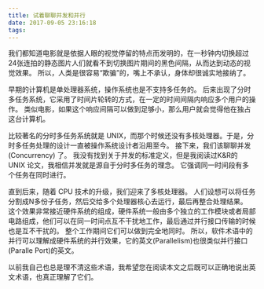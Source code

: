 ```yaml
---
title: 试着聊聊并发和并行
date: 2017-09-05 23:16:18
tags:
---
```


我们都知道电影就是依据人眼的视觉停留的特点而发明的，在一秒钟内切换超过24张连拍的静态图片人们就看不到切换图片期间的黑色间隔，从而达到动态的视觉效果。
所以，人类是很容易“欺骗”的，嘴上不承认，身体却很诚实地接纳了。

早期的计算机是单处理器系统，操作系统也是不支持多任务的。
后来出现了分时多任务系统，它采用了时间片轮转的方式，在一定的时间间隔内响应多个用户的操作。
类似电影，如果这个响应间隔可以做到足够小，那么用户就会觉得他在独占这台计算机。

比较著名的分时多任务系统就是 UNIX，而那个时候还没有多核处理器。于是，分时多任务处理的设计一直被操作系统设计者沿用至今。
接下来，我们该聊聊并发 (Concurrency) 了。
我没有找到关于并发的标准定义，但是我阅读过K&R的 UNIX 论文，我相信并发就是源自于分时多任务的理念。
它强调同一时间段有多个任务在同时进行。

直到后来，随着 CPU 技术的升级，我们迎来了多核处理器。
人们设想可以将任务分割成N多份子任务，然后交给多个处理器核心去运行，最后再整合处理结果。
这个效果非常接近硬件系统的组成，硬件系统一般由多个独立的工作模块或者局部电路组成，他们可以在同一时间点互不干扰地工作，最后通过并行接口传输的时候也是互不干扰的。
整个工作期间它们可以做到完全地同时。
所以，软件术语中的并行可以理解成硬件系统的并行效果，它的英文(Parallelism)也很类似并行接口(Paralle Port)的英文。

以前我自己也总是理不清这些术语，我希望您在阅读本文之后既可以正确地说出英文术语，也真正理解了它们。